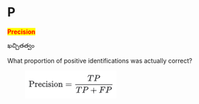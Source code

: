 # P

<mark style="color:red;">**Precision**</mark>

ఖచ్చితత్వం

What proportion of positive identifications was actually correct?

<figure><img src=".gitbook/assets/image (2).png" alt=""><figcaption></figcaption></figure>
